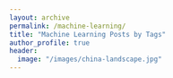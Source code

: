 ```yaml
---
layout: archive
permalink: /machine-learning/
title: "Machine Learning Posts by Tags"
author_profile: true
header:
  image: "/images/china-landscape.jpg"
---
```

